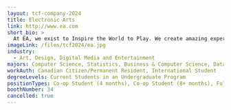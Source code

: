 ```yaml
---
layout: tcf-company-2024
title: Electronic Arts
link: http://www.ea.com
short_bio: >
  At EA, we exist to Inspire the World to Play. We create amazing experiences for our players everywhere and we consider our players' experiences first in everything we do.
imageLink: /files/tcf2024/ea.jpg
industry:
  - Art, Design, Digital Media and Entertainment
majors: Computer Science, Statistics, Business & Computer Science, Data Science, Computer Engineering, Other Engineering
workAuth: Canadian Citizen/Permanent Resident, International Student
degreeLevels: Current Students in an Undergraduate Program
positionTypes: Co-op Student (4 months), Co-op Student (8+ months), Full-time
boothNumber: 34
cancelled: true
---
```

